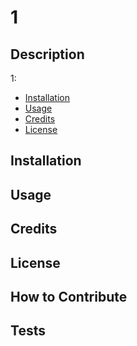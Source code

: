 # 1
  
  ## Description
  
  1:
  
  - [Installation](#installation)
  - [Usage](#usage)
  - [Credits](#credits)
  - [License](#license)

  ## Installation

  ## Usage

  ## Credits

  ## License

  ## How to Contribute

  ## Tests

